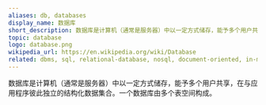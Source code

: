 ```yaml
---
aliases: db, databases
display_name: 数据库
short_description: 数据库是计算机（通常是服务器）中以一定方式储存，能予多个用户共享，在与应用程序彼此独立的结构化数据集合。
topic: database
logo: database.png
wikipedia_url: https://en.wikipedia.org/wiki/Database
related: dbms, sql, relational-database, nosql, document-oriented, in-memory-database, data-warehouse, graphdb, spatial-database, crud
---
```

数据库是计算机（通常是服务器）中以一定方式储存，能予多个用户共享，在与应用程序彼此独立的结构化数据集合。一个数据库由多个表空间构成。